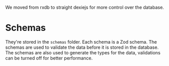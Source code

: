We moved from rxdb to straight dexiejs for more control over the database.

# Schemas
They're stored in the `schemas` folder. Each schema is a Zod schema. The schemas are used to validate the data before it is stored in the database. The schemas are also used to generate the types for the data, validations can be turned off for better performance.